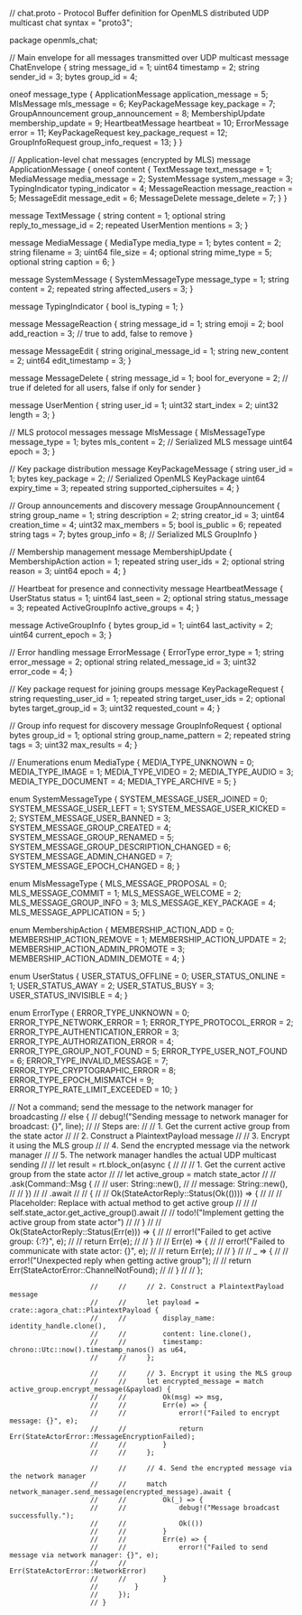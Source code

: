 // chat.proto - Protocol Buffer definition for OpenMLS distributed UDP multicast chat
syntax = "proto3";

package openmls_chat;

// Main envelope for all messages transmitted over UDP multicast
message ChatEnvelope {
  string message_id = 1;
  uint64 timestamp = 2;
  string sender_id = 3;
  bytes group_id = 4;
  
  oneof message_type {
    ApplicationMessage application_message = 5;
    MlsMessage mls_message = 6;
    KeyPackageMessage key_package = 7;
    GroupAnnouncement group_announcement = 8;
    MembershipUpdate membership_update = 9;
    HeartbeatMessage heartbeat = 10;
    ErrorMessage error = 11;
    KeyPackageRequest key_package_request = 12;
    GroupInfoRequest group_info_request = 13;
  }
}

// Application-level chat messages (encrypted by MLS)
message ApplicationMessage {
  oneof content {
    TextMessage text_message = 1;
    MediaMessage media_message = 2;
    SystemMessage system_message = 3;
    TypingIndicator typing_indicator = 4;
    MessageReaction message_reaction = 5;
    MessageEdit message_edit = 6;
    MessageDelete message_delete = 7;
  }
}

message TextMessage {
  string content = 1;
  optional string reply_to_message_id = 2;
  repeated UserMention mentions = 3;
}

message MediaMessage {
  MediaType media_type = 1;
  bytes content = 2;
  string filename = 3;
  uint64 file_size = 4;
  optional string mime_type = 5;
  optional string caption = 6;
}

message SystemMessage {
  SystemMessageType message_type = 1;
  string content = 2;
  repeated string affected_users = 3;
}

message TypingIndicator {
  bool is_typing = 1;
}

message MessageReaction {
  string message_id = 1;
  string emoji = 2;
  bool add_reaction = 3; // true to add, false to remove
}

message MessageEdit {
  string original_message_id = 1;
  string new_content = 2;
  uint64 edit_timestamp = 3;
}

message MessageDelete {
  string message_id = 1;
  bool for_everyone = 2; // true if deleted for all users, false if only for sender
}

message UserMention {
  string user_id = 1;
  uint32 start_index = 2;
  uint32 length = 3;
}

// MLS protocol messages
message MlsMessage {
  MlsMessageType message_type = 1;
  bytes mls_content = 2; // Serialized MLS message
  uint64 epoch = 3;
}

// Key package distribution
message KeyPackageMessage {
  string user_id = 1;
  bytes key_package = 2; // Serialized OpenMLS KeyPackage
  uint64 expiry_time = 3;
  repeated string supported_ciphersuites = 4;
}

// Group announcements and discovery
message GroupAnnouncement {
  string group_name = 1;
  string description = 2;
  string creator_id = 3;
  uint64 creation_time = 4;
  uint32 max_members = 5;
  bool is_public = 6;
  repeated string tags = 7;
  bytes group_info = 8; // Serialized MLS GroupInfo
}

// Membership management
message MembershipUpdate {
  MembershipAction action = 1;
  repeated string user_ids = 2;
  optional string reason = 3;
  uint64 epoch = 4;
}

// Heartbeat for presence and connectivity
message HeartbeatMessage {
  UserStatus status = 1;
  uint64 last_seen = 2;
  optional string status_message = 3;
  repeated ActiveGroupInfo active_groups = 4;
}

message ActiveGroupInfo {
  bytes group_id = 1;
  uint64 last_activity = 2;
  uint64 current_epoch = 3;
}

// Error handling
message ErrorMessage {
  ErrorType error_type = 1;
  string error_message = 2;
  optional string related_message_id = 3;
  uint32 error_code = 4;
}

// Key package request for joining groups
message KeyPackageRequest {
  string requesting_user_id = 1;
  repeated string target_user_ids = 2;
  optional bytes target_group_id = 3;
  uint32 requested_count = 4;
}

// Group info request for discovery
message GroupInfoRequest {
  optional bytes group_id = 1;
  optional string group_name_pattern = 2;
  repeated string tags = 3;
  uint32 max_results = 4;
}

// Enumerations
enum MediaType {
  MEDIA_TYPE_UNKNOWN = 0;
  MEDIA_TYPE_IMAGE = 1;
  MEDIA_TYPE_VIDEO = 2;
  MEDIA_TYPE_AUDIO = 3;
  MEDIA_TYPE_DOCUMENT = 4;
  MEDIA_TYPE_ARCHIVE = 5;
}

enum SystemMessageType {
  SYSTEM_MESSAGE_USER_JOINED = 0;
  SYSTEM_MESSAGE_USER_LEFT = 1;
  SYSTEM_MESSAGE_USER_KICKED = 2;
  SYSTEM_MESSAGE_USER_BANNED = 3;
  SYSTEM_MESSAGE_GROUP_CREATED = 4;
  SYSTEM_MESSAGE_GROUP_RENAMED = 5;
  SYSTEM_MESSAGE_GROUP_DESCRIPTION_CHANGED = 6;
  SYSTEM_MESSAGE_ADMIN_CHANGED = 7;
  SYSTEM_MESSAGE_EPOCH_CHANGED = 8;
}

enum MlsMessageType {
  MLS_MESSAGE_PROPOSAL = 0;
  MLS_MESSAGE_COMMIT = 1;
  MLS_MESSAGE_WELCOME = 2;
  MLS_MESSAGE_GROUP_INFO = 3;
  MLS_MESSAGE_KEY_PACKAGE = 4;
  MLS_MESSAGE_APPLICATION = 5;
}

enum MembershipAction {
  MEMBERSHIP_ACTION_ADD = 0;
  MEMBERSHIP_ACTION_REMOVE = 1;
  MEMBERSHIP_ACTION_UPDATE = 2;
  MEMBERSHIP_ACTION_ADMIN_PROMOTE = 3;
  MEMBERSHIP_ACTION_ADMIN_DEMOTE = 4;
}

enum UserStatus {
  USER_STATUS_OFFLINE = 0;
  USER_STATUS_ONLINE = 1;
  USER_STATUS_AWAY = 2;
  USER_STATUS_BUSY = 3;
  USER_STATUS_INVISIBLE = 4;
}

enum ErrorType {
  ERROR_TYPE_UNKNOWN = 0;
  ERROR_TYPE_NETWORK_ERROR = 1;
  ERROR_TYPE_PROTOCOL_ERROR = 2;
  ERROR_TYPE_AUTHENTICATION_ERROR = 3;
  ERROR_TYPE_AUTHORIZATION_ERROR = 4;
  ERROR_TYPE_GROUP_NOT_FOUND = 5;
  ERROR_TYPE_USER_NOT_FOUND = 6;
  ERROR_TYPE_INVALID_MESSAGE = 7;
  ERROR_TYPE_CRYPTOGRAPHIC_ERROR = 8;
  ERROR_TYPE_EPOCH_MISMATCH = 9;
  ERROR_TYPE_RATE_LIMIT_EXCEEDED = 10;
}

  // Not a command; send the message to the network manager for broadcasting
                        // else {
                        //     debug!("Sending message to network manager for broadcast: {}", line);
                        //     // Steps are:
                        //     // 1. Get the current active group from the state actor
                        //     // 2. Construct a PlaintextPayload message
                        //     // 3. Encrypt it using the MLS group
                        //     // 4. Send the encrypted message via the network manager
                        //     // 5. The network manager handles the actual UDP multicast sending
                        //     // let result = rt.block_on(async {
                        //     //     // 1. Get the current active group from the state actor
                        //     //     let active_group = match state_actor
                        //     //         .ask(Command::Msg {
                        //     //             user: String::new(),
                        //     //             message: String::new(),
                        //     //         })
                        //     //         .await
                        //     //     {
                        //     //         Ok(StateActorReply::Status(Ok(()))) => {
                        //     //             // Placeholder: Replace with actual method to get active group
                        //     //             // self.state_actor.get_active_group().await
                        //     //             todo!("Implement getting the active group from state actor")
                        //     //         }
                        //     //         Ok(StateActorReply::Status(Err(e))) => {
                        //     //             error!("Failed to get active group: {:?}", e);
                        //     //             return Err(e);
                        //     //         }
                        //     //         Err(e) => {
                        //     //             error!("Failed to communicate with state actor: {}", e);
                        //     //             return Err(e);
                        //     //         }
                        //     //         _ => {
                        //     //             error!("Unexpected reply when getting active group");
                        //     //             return Err(StateActorError::ChannelNotFound);
                        //     //         }
                        //     //     };

                        //     //     // 2. Construct a PlaintextPayload message
                        //     //     let payload = crate::agora_chat::PlaintextPayload {
                        //     //         display_name: identity_handle.clone(),
                        //     //         content: line.clone(),
                        //     //         timestamp: chrono::Utc::now().timestamp_nanos() as u64,
                        //     //     };

                        //     //     // 3. Encrypt it using the MLS group
                        //     //     let encrypted_message = match active_group.encrypt_message(&payload) {
                        //     //         Ok(msg) => msg,
                        //     //         Err(e) => {
                        //     //             error!("Failed to encrypt message: {}", e);
                        //     //             return Err(StateActorError::MessageEncryptionFailed);
                        //     //         }
                        //     //     };

                        //     //     // 4. Send the encrypted message via the network manager
                        //     //     match network_manager.send_message(encrypted_message).await {
                        //     //         Ok(_) => {
                        //     //             debug!("Message broadcast successfully.");
                        //     //             Ok(())
                        //     //         }
                        //     //         Err(e) => {
                        //     //             error!("Failed to send message via network manager: {}", e);
                        //     //             Err(StateActorError::NetworkError)
                        //     //         }
                        //         }
                        //     });
                        // }